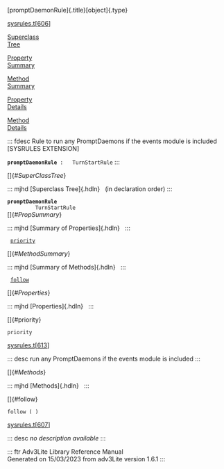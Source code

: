 [promptDaemonRule]{.title}[object]{.type}

[sysrules.t](../file/sysrules.t.html)\[[606](../source/sysrules.t.html#606)\]

[Superclass\
Tree](#_SuperClassTree_)

[Property\
Summary](#_PropSummary_)

[Method\
Summary](#_MethodSummary_)

[Property\
Details](#_Properties_)

[Method\
Details](#_Methods_)

::: fdesc
Rule to run any PromptDaemons if the events module is included
\[SYSRULES EXTENSION\]

**`promptDaemonRule`**` :   TurnStartRule`
:::

[]{#_SuperClassTree_}

::: mjhd
[Superclass Tree]{.hdln}   (in declaration order)
:::

**`promptDaemonRule`**\
`         TurnStartRule`\
[]{#_PropSummary_}

::: mjhd
[Summary of Properties]{.hdln}  
:::

` `[`priority`](#priority)`  `

[]{#_MethodSummary_}

::: mjhd
[Summary of Methods]{.hdln}  
:::

` `[`follow`](#follow)`  `

[]{#_Properties_}

::: mjhd
[Properties]{.hdln}  
:::

[]{#priority}

`priority`

[sysrules.t](../file/sysrules.t.html)\[[613](../source/sysrules.t.html#613)\]

::: desc
run any PromptDaemons if the events module is included
:::

[]{#_Methods_}

::: mjhd
[Methods]{.hdln}  
:::

[]{#follow}

`follow ( )`

[sysrules.t](../file/sysrules.t.html)\[[607](../source/sysrules.t.html#607)\]

::: desc
*no description available*
:::

::: ftr
Adv3Lite Library Reference Manual\
Generated on 15/03/2023 from adv3Lite version 1.6.1
:::
